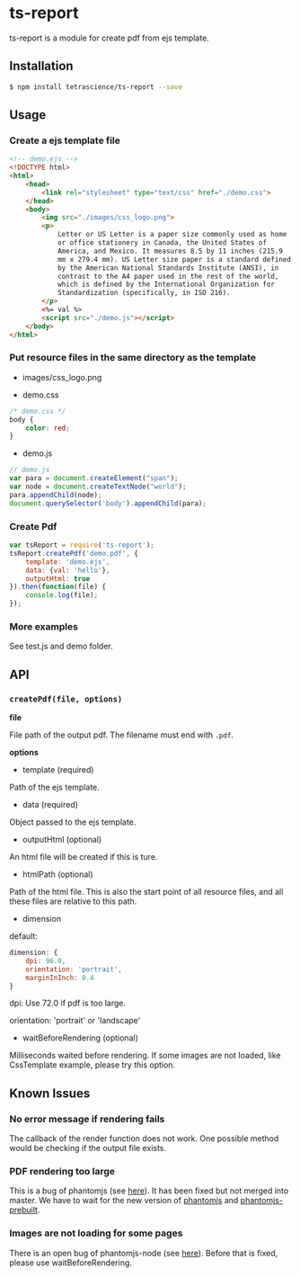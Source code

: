# ts-report

ts-report is a module for create pdf from ejs template.

## Installation
```sh
$ npm install tetrascience/ts-report --save
```

## Usage

### Create a ejs template file
```html
<!-- demo.ejs -->
<!DOCTYPE html>
<html>
    <head>
        <link rel="stylesheet" type="text/css" href="./demo.css">
    </head>
    <body>
        <img src="./images/css_logo.png">
        <p>
            Letter or US Letter is a paper size commonly used as home
            or office stationery in Canada, the United States of
            America, and Mexico. It measures 8.5 by 11 inches (215.9
            mm x 279.4 mm). US Letter size paper is a standard defined
            by the American National Standards Institute (ANSI), in
            contrast to the A4 paper used in the rest of the world,
            which is defined by the International Organization for
            Standardization (specifically, in ISO 216).
        </p>
        <%= val %>
        <script src="./demo.js"></script>
    </body>
</html>
```

### Put resource files in the same directory as the template

- images/css_logo.png

- demo.css
```css
/* demo.css */
body {
    color: red;
}
```

- demo.js
```javascript
// demo.js
var para = document.createElement("span");
var node = document.createTextNode("world");
para.appendChild(node);
document.querySelector('body').appendChild(para);
```

### Create Pdf

```javascript
var tsReport = require('ts-report');
tsReport.createPdf('demo.pdf', {
    template: 'demo.ejs',
    data: {val: 'hello'},
    outputHtml: true
}).then(function(file) {
    console.log(file);
});
```

### More examples
See test.js and demo folder.

## API

### `createPdf(file, options)`

**file**

File path of the output pdf. The filename must end with `.pdf`.

**options**

  - template (required)

  Path of the ejs template.

  - data (required)

  Object passed to the ejs template.

  - outputHtml (optional)

  An html file will be created if this is ture.

  - htmlPath (optional)

  Path of the html file. This is also the start point of all resource
  files, and all these files are relative to this path.

  - dimension

  default:
  ```javascript
  dimension: {
      dpi: 96.0,
      orientation: 'portrait',
      marginInInch: 0.4
  }
  ```

  dpi: Use 72.0 if pdf is too large.

  orientation: 'portrait' or 'landscape'

  - waitBeforeRendering (optional)

  Milliseconds waited before rendering. If some images are not loaded,
  like CssTemplate example, please try this option.

## Known Issues

### No error message if rendering fails

The callback of the render function does not work. One possible method
would be checking if the output file exists.

### PDF rendering too large

This is a bug of phantomjs (see
[here](https://github.com/ariya/phantomjs/issues/12685)). It has been
fixed but not merged into master. We have to wait for the new version
of [phantomjs](https://github.com/ariya/phantomjs) and
[phantomjs-prebuilt](https://github.com/Medium/phantomjs).

### Images are not loading for some pages

There is an open bug of phantomjs-node (see
[here](https://github.com/amir20/phantomjs-node/issues/396)). Before
that is fixed, please use waitBeforeRendering.
